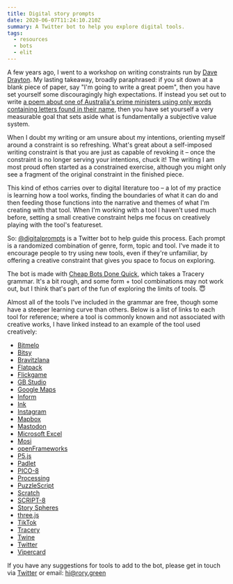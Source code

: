 ```yaml
---
title: Digital story prompts
date: 2020-06-07T11:24:10.210Z
summary: A Twitter bot to help you explore digital tools.
tags:
  - resources
  - bots
  - elit
---
```

A few years ago, I went to a workshop on writing constraints run by [Dave Drayton](https://www.austlit.edu.au/austlit/page/A148171). My lasting takeaway, broadly paraphrased: if you sit down at a blank piece of paper, say "I'm going to write a great poem", then you have set yourself some discouragingly high expectations. If instead you set out to write [a poem about one of Australia's prime ministers using only words containing letters found in their name](http://rabbitpoetry.com/?product=poems-by-dave-drayton), then you have set yourself a very measurable goal that sets aside what is fundamentally a subjective value system.

When I doubt my writing or am unsure about my intentions, orienting myself around a constraint is so refreshing. What's great about a self-imposed writing constraint is that you are just as capable of revoking it – once the constraint is no longer serving your intentions, chuck it! The writing I am most proud often started as a constrained exercise, although you might only see a fragment of the original constraint in the finished piece.

This kind of ethos carries over to digital literature too – a lot of my practice is learning how a tool works, finding the boundaries of what it can do and then feeding those functions into the narrative and themes of what I'm creating with that tool. When I'm working with a tool I haven't used much before, setting a small creative constraint helps me focus on creatively playing with the tool's featureset.

So: [@digitalprompts](https://twitter.com/digitalprompts) is a Twitter bot to help guide this process. Each prompt is a randomized combination of genre, form, topic and tool. I've made it to encourage people to try using new tools, even if they're unfamiliar, by offering a creative constraint that gives you space to focus on exploring.

The bot is made with [Cheap Bots Done Quick](https://cheapbotsdonequick.com/), which takes a Tracery grammar. It's a bit rough, and some form + tool combinations may not work out, but I think that's part of the fun of exploring the limits of tools. 😇

Almost all of the tools I've included in the grammar are free, though some have a steeper learning curve than others. Below is a list of links to each tool for reference; where a tool is commonly known and not associated with creative works, I have linked instead to an example of the tool used creatively:

* [Bitmelo](https://davidbyers.itch.io/bitmelo)
* [Bitsy](https://ledoux.itch.io/bitsy)
* [Bravitzlana](http://www.bravitzlana.com/)
* [Flatpack](https://candle.itch.io/flatpack)
* [Flickgame](https://www.flickgame.org/)
* [GB Studio](https://www.gbstudio.dev/)
* [Google Maps](https://sites.google.com/mrpiercey.com/resources/geo/my-maps)
* [Inform](http://inform7.com/)
* [Ink](https://www.inklestudios.com/ink/)
* [Instagram](https://www.instagram.com)
* [Mapbox](https://glitch.com/~mapbox-storytelling-template)
* [Mastodon](https://joinmastodon.org/)
* [Microsoft Excel](http://henryrasof.com/excel-poems/)
* [Mosi](https://zenzoa.itch.io/mosi)
* [openFrameworks](https://openframeworks.cc/)
* [P5.js](https://p5js.org/)
* [Padlet](https://padlet.com/)
* [PICO-8](https://www.lexaloffle.com/pico-8.php)
* [Processing](https://processing.org/)
* [PuzzleScript](https://www.puzzlescript.net/)
* [Scratch](https://scratch.mit.edu/)
* [SCRIPT-8](https://script-8.github.io/)
* [Story Spheres](https://storyspheres.com/)
* [three.js](https://threejs.org/)
* [TikTok](https://www.tiktok.com/en/)
* [Tracery](https://tracery.io/)
* [Twine](https://twinery.org/)
* [Twitter](https://thenextweb.com/twitter/2017/07/10/twitter-storyteller-interactive-fiction/)
* [Vipercard](https://vipercard.net/)

If you have any suggestions for tools to add to the bot, please get in touch via [Twitter](https://twitter.com/rorydoinstuff) or email: hi@rory.green